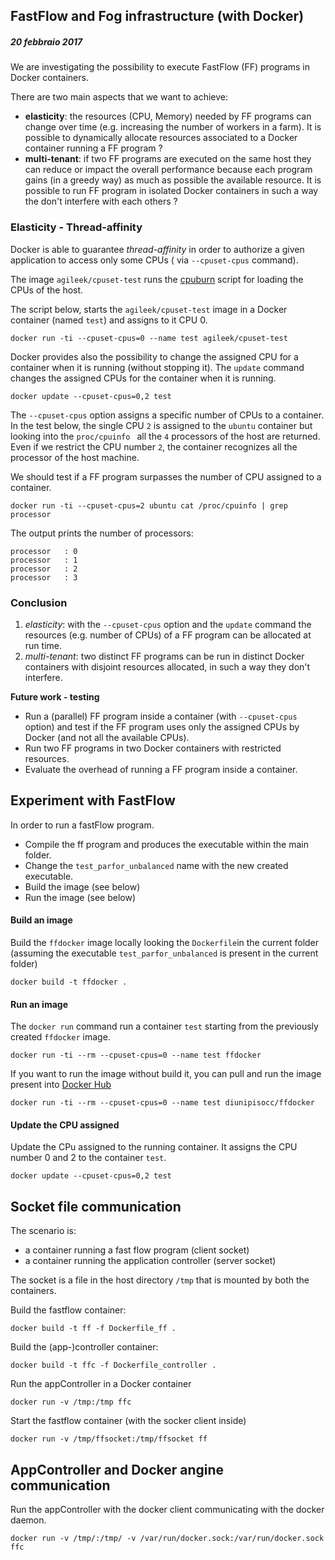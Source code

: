
## FastFlow and Fog infrastructure (with Docker)
##### 20 febbraio 2017
We are investigating the possibility to execute FastFlow (FF) programs in Docker containers.

There are two main aspects that we want to achieve:
- **elasticity**:  the resources (CPU, Memory) needed by FF programs can change over time (e.g. increasing the number of workers in a farm). It is possible to dynamically allocate resources associated to a Docker container running a FF program ?
- **multi-tenant**: if two FF programs are executed on the same host they can reduce or impact the overall performance because each program gains (in a greedy way) as much as possible the available resource. It is possible to run FF program in isolated Docker containers in such a way the don't interfere with each others ?

### Elasticity - Thread-affinity
Docker is able to guarantee *thread-affinity* in order to authorize a given application to access only some CPUs ( via `--cpuset-cpus` command).

The image `agileek/cpuset-test` runs the [cpuburn](https://patrickmn.com/projects/cpuburn/) script for loading the  CPUs of the host.

The script below, starts the `agileek/cpuset-test` image in a Docker container (named `test`) and assigns to it CPU 0.

`docker run -ti --cpuset-cpus=0 --name test agileek/cpuset-test`

Docker provides also the possibility to  change the assigned CPU for a container when it is running (without stopping it).
The `update` command changes the assigned CPUs for the container when it is running.

`docker update --cpuset-cpus=0,2 test`


The `--cpuset-cpus` option assigns a specific number of CPUs to a container.  In the test below, the single CPU  `2` is assigned to the `ubuntu` container
but looking into the `proc/cpuinfo `  all the `4` processors of the host are returned.
Even if we restrict the CPU number  `2`, the container recognizes all the processor of the host machine.  

We should test if a FF program surpasses the number of CPU assigned to a container.

`docker run -ti --cpuset-cpus=2 ubuntu cat /proc/cpuinfo | grep processor`

The output prints the number of processors:
```
processor	: 0
processor	: 1
processor	: 2
processor	: 3
```


### Conclusion
1. *elasticity*:  with the `--cpuset-cpus` option and the `update` command the resources (e.g. number of CPUs) of a FF program can be allocated at run time.
2. *multi-tenant*: two distinct FF programs can be run in distinct Docker containers with disjoint resources allocated, in such a way they don't interfere.

**Future work - testing**
- Run a (parallel) FF program inside a container (with  `--cpuset-cpus` option) and test if the FF program uses only the assigned CPUs by Docker (and not all the available CPUs).
- Run two FF programs in two Docker containers with restricted resources.
- Evaluate the overhead of running a FF program inside a container.



## Experiment with FastFlow
In order to run a fastFlow program.
- Compile the ff program and produces the executable within the main folder.
- Change the `test_parfor_unbalanced` name with the new created executable.
- Build the image (see below)
- Run the image (see below)

#### Build an image

Build the `ffdocker` image locally looking the `Dockerfile`in the current folder (assuming the executable `test_parfor_unbalanced` is present in the current folder)

```
docker build -t ffdocker .
```
#### Run an image
The `docker run` command run a container `test` starting from the previously created `ffdocker` image.

```
docker run -ti --rm --cpuset-cpus=0 --name test ffdocker
```
If you want to run the image without build it, you can pull and run the image present into [Docker Hub](https://hub.docker.com/r/diunipisocc/ffdocker/)

```
docker run -ti --rm --cpuset-cpus=0 --name test diunipisocc/ffdocker
```

#### Update the CPU assigned
Update the CPu assigned to the running container.
It assigns the CPU number 0 and 2 to the container `test`.
```
docker update --cpuset-cpus=0,2 test  
```

## Socket file communication
The scenario is:
- a container running a fast flow program (client socket)
- a container running the application controller (server socket)

The socket is a file in the host directory `/tmp` that is mounted by  both the containers.


Build the fastflow container:
```
docker build -t ff -f Dockerfile_ff .
```

Build the (app-)controller container:
```
docker build -t ffc -f Dockerfile_controller .
```
Run the appController in a Docker container

```
docker run -v /tmp:/tmp ffc    
```

Start the fastflow container (with the socker client inside)
```
docker run -v /tmp/ffsocket:/tmp/ffsocket ff
```

## AppController and Docker angine communication
Run the appController with the docker client communicating with the docker daemon.
```
docker run -v /tmp/:/tmp/ -v /var/run/docker.sock:/var/run/docker.sock ffc

```
